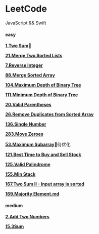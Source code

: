 # LeetCode

JavaScript && Swift



#### easy

[**1.Two Sum**](https://github.com/K-Kevin/LeetCode/blob/master/easy/Two%20Sum.md)🚀

[**21.Merge Two Sorted Lists**](https://github.com/K-Kevin/LeetCode/blob/master/easy/21.Merge%20Two%20Sorted%20Lists.md)

[**7.Reverse Integer**](https://github.com/K-Kevin/LeetCode/blob/master/easy/7.Reverse%20Integer.md)

[**88.Merge Sorted Array**](https://github.com/K-Kevin/LeetCode/blob/master/easy/88.Merge%20Sorted%20Array.md)

[**104.Maximum Depth of Binary Tree**](https://github.com/K-Kevin/LeetCode/blob/master/easy/Depth%20of%20Binary%20Tree.md)

[**111.Minimum Depth of Binary Tree**](https://github.com/K-Kevin/LeetCode/blob/master/easy/Depth%20of%20Binary%20Tree.md)

[**20.Valid Parentheses**](https://github.com/K-Kevin/LeetCode/blob/master/easy/20.%20Valid%20Parentheses.md)

[**26.Remove Duplicates from Sorted Array**](https://github.com/K-Kevin/LeetCode/blob/master/easy/26.%20Remove%20Duplicates%20from%20Sorted%20Array.md)

[**136.Single Number**](https://github.com/K-Kevin/LeetCode/blob/master/easy/136.Single%20Number.md)

[**283.Move Zeroes**](https://github.com/K-Kevin/LeetCode/blob/master/easy/283.%20Move%20Zeroes.md)

[**53.Maximum Subarray**](https://github.com/K-Kevin/LeetCode/blob/master/easy/53.Maximum%20Subarray.md)🚀待优化

[**121.Best Time to Buy and Sell Stock**](https://github.com/K-Kevin/LeetCode/blob/master/easy/121.Best%20Time%20to%20Buy%20and%20Sell%20Stock.md)

[**125.Valid Palindrome**](https://github.com/K-Kevin/LeetCode/blob/master/easy/125.Valid%20Palindrome.md)

[**155.Min Stack**](https://github.com/K-Kevin/LeetCode/blob/master/easy/155.Min%20Stack.md)

[**167.Two Sum II - Input array is sorted**](https://github.com/K-Kevin/LeetCode/blob/master/easy/167.Two%20Sum%20II%20-%20Input%20array%20is%20sorted.md)

[**169.Majority Element.md**](https://github.com/K-Kevin/LeetCode/blob/master/easy/169.Majority%20Element.md)

#### medium

[**2.Add Two Numbers**](https://github.com/K-Kevin/LeetCode/blob/master/medium/2.Add%20Two%20Numbers.md)

[**15.3Sum**](https://github.com/K-Kevin/LeetCode/blob/master/medium/15.3Sum.md)

